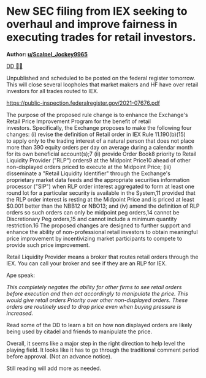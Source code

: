 New SEC filing from IEX seeking to overhaul and improve fairness in executing trades for retail investors.
==========================================================================================================

**Author: [u/Scalpel_Jockey9965](https://www.reddit.com/user/Scalpel_Jockey9965/)**

[DD 👨‍🔬](https://www.reddit.com/r/Superstonk/search?q=flair_name%3A%22DD%20%F0%9F%91%A8%E2%80%8D%F0%9F%94%AC%22&restrict_sr=1)

Unpublished and scheduled to be posted on the federal register tomorrow. This will close several loopholes that market makers and HF have over retail investors for all trades routed to IEX.

<https://public-inspection.federalregister.gov/2021-07676.pdf>

The purpose of the proposed rule change is to enhance the Exchange's Retail Price Improvement Program for the benefit of retail investors. Specifically, the Exchange proposes to make the following four changes: (i) revise the definition of Retail order in IEX Rule 11.190(b)(15) to apply only to the trading interest of a natural person that does not place more than 390 equity orders per day on average during a calendar month for its own beneficial account(s);7 (ii) provide Order Book8 priority to Retail Liquidity Provider ("RLP") orders9 at the Midpoint Price10 ahead of other non-displayed orders priced to execute at the Midpoint Price; (iii) disseminate a "Retail Liquidity Identifier" through the Exchange's proprietary market data feeds and the appropriate securities information processor ("SIP") when RLP order interest aggregated to form at least one round lot for a particular security is available in the System,11 provided that the RLP order interest is resting at the Midpoint Price and is priced at least $0.001 better than the NBB12 or NBO13; and (iv) amend the definition of RLP orders so such orders can only be midpoint peg orders,14 cannot be Discretionary Peg orders,15 and cannot include a minimum quantity restriction.16 The proposed changes are designed to further support and enhance the ability of non-professional retail investors to obtain meaningful price improvement by incentivizing market participants to compete to provide such price improvement.

Retail Liquidity Provider means a broker that routes retail orders through the IEX. You can call your broker and see if they are an RLP for IEX.

Ape speak:

*This completely negates the ability for other firms to see retail orders before execution and then act accordingly to manipulate the price. This would give retail orders* *Priority over other non-displayed orders. These orders are routinely used to drop price even when buying pressure is increased.*

Read some of the DD to learn a bit on how non displayed orders are likely being used by citadel and friends to manipulate the price.

Overall, it seems like a major step in the right direction to help level the playing field. It looks like it has to go through the traditional comment period before approval. (Not an advance notice).

Still reading will add more as needed.
